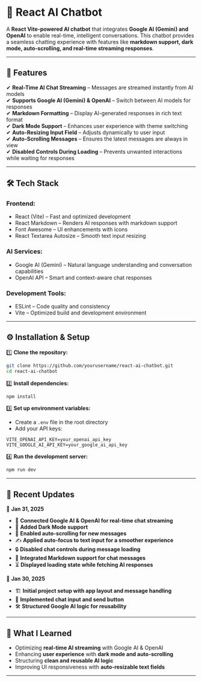 # 🤖 React AI Chatbot  

A **React Vite-powered AI chatbot** that integrates **Google AI (Gemini) and OpenAI** to enable real-time, intelligent conversations. This chatbot provides a seamless chatting experience with features like **markdown support, dark mode, auto-scrolling, and real-time streaming responses**.  

---

## 🚀 **Features**  

✔ **Real-Time AI Chat Streaming** – Messages are streamed instantly from AI models  
✔ **Supports Google AI (Gemini) & OpenAI** – Switch between AI models for responses  
✔ **Markdown Formatting** – Display AI-generated responses in rich text format  
✔ **Dark Mode Support** – Enhances user experience with theme switching  
✔ **Auto-Resizing Input Field** – Adjusts dynamically to user input  
✔ **Auto-Scrolling Messages** – Ensures the latest messages are always in view  
✔ **Disabled Controls During Loading** – Prevents unwanted interactions while waiting for responses  

---

## 🛠 **Tech Stack**  

### **Frontend:**  
- React (Vite) – Fast and optimized development  
- React Markdown – Renders AI responses with markdown support  
- Font Awesome – UI enhancements with icons  
- React Textarea Autosize – Smooth text input resizing  

### **AI Services:**  
- Google AI (Gemini) – Natural language understanding and conversation capabilities  
- OpenAI API – Smart and context-aware chat responses  

### **Development Tools:**  
- ESLint – Code quality and consistency  
- Vite – Optimized build and development environment  

---

## ⚙️ **Installation & Setup**  

1️⃣ **Clone the repository:**  
```bash
git clone https://github.com/yourusername/react-ai-chatbot.git
cd react-ai-chatbot
```  

2️⃣ **Install dependencies:**  
```bash
npm install
```  

3️⃣ **Set up environment variables:**  
- Create a `.env` file in the root directory  
- Add your API keys:  
```plaintext
VITE_OPENAI_API_KEY=your_openai_api_key
VITE_GOOGLE_AI_API_KEY=your_google_ai_api_key
```  

4️⃣ **Run the development server:**  
```bash
npm run dev
```  

---

## 📌 **Recent Updates**  

📅 **Jan 31, 2025**  
- 🔗 **Connected Google AI & OpenAI for real-time chat streaming**  
- 🌙 **Added Dark Mode support**  
- 🔄 **Enabled auto-scrolling for new messages**  
- ✍ **Applied auto-focus to text input for a smoother experience**  
- 🔒 **Disabled chat controls during message loading**  
- 📜 **Integrated Markdown support for chat messages**  
- ⏳ **Displayed loading state while fetching AI responses**  

📅 **Jan 30, 2025**  
- 🏗 **Initial project setup with app layout and message handling**  
- 💬 **Implemented chat input and send button**  
- 🛠 **Structured Google AI logic for reusability**  

---

## 🎯 **What I Learned**  

- Optimizing **real-time AI streaming** with Google AI & OpenAI  
- Enhancing **user experience** with **dark mode and auto-scrolling**  
- Structuring **clean and reusable AI logic**  
- Improving UI responsiveness with **auto-resizable text fields**  

---
